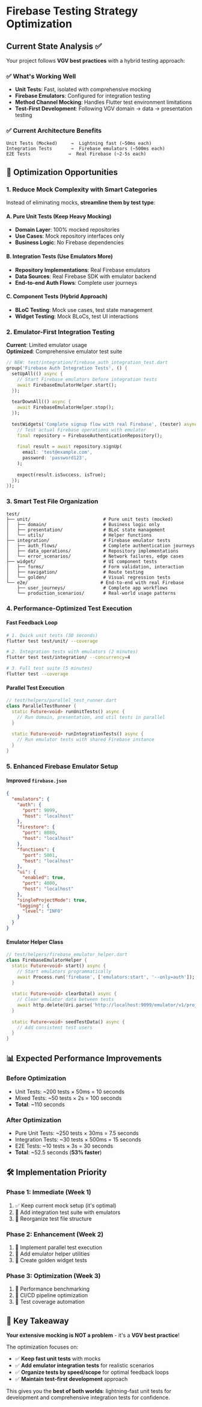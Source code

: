 # Firebase Testing Strategy Optimization

## Current State Analysis ✅

Your project follows **VGV best practices** with a hybrid testing approach:

### **✅ What's Working Well**
- **Unit Tests**: Fast, isolated with comprehensive mocking
- **Firebase Emulators**: Configured for integration testing  
- **Method Channel Mocking**: Handles Flutter test environment limitations
- **Test-First Development**: Following VGV domain → data → presentation testing

### **✅ Current Architecture Benefits**
```
Unit Tests (Mocked)     →  Lightning fast (~50ms each)
Integration Tests       →  Firebase emulators (~500ms each)  
E2E Tests              →  Real Firebase (~2-5s each)
```

## 🚀 **Optimization Opportunities**

### **1. Reduce Mock Complexity with Smart Categories**

Instead of eliminating mocks, **streamline them by test type**:

#### **A. Pure Unit Tests** (Keep Heavy Mocking)
- **Domain Layer**: 100% mocked repositories
- **Use Cases**: Mock repository interfaces only
- **Business Logic**: No Firebase dependencies

#### **B. Integration Tests** (Use Emulators More)
- **Repository Implementations**: Real Firebase emulators
- **Data Sources**: Real Firebase SDK with emulator backend
- **End-to-end Auth Flows**: Complete user journeys

#### **C. Component Tests** (Hybrid Approach)
- **BLoC Testing**: Mock use cases, test state management
- **Widget Testing**: Mock BLoCs, test UI interactions

### **2. Emulator-First Integration Testing**

**Current**: Limited emulator usage  
**Optimized**: Comprehensive emulator test suite

```dart
// NEW: test/integration/firebase_auth_integration_test.dart
group('Firebase Auth Integration Tests', () {
  setUpAll(() async {
    // Start Firebase emulators before integration tests
    await FirebaseEmulatorHelper.start();
  });
  
  tearDownAll(() async {
    await FirebaseEmulatorHelper.stop();
  });
  
  testWidgets('Complete signup flow with real Firebase', (tester) async {
    // Test actual Firebase operations with emulator
    final repository = FirebaseAuthenticationRepository();
    
    final result = await repository.signUp(
      email: 'test@example.com',
      password: 'password123',
    );
    
    expect(result.isSuccess, isTrue);
  });
});
```

### **3. Smart Test File Organization**

```
test/
├── unit/                           # Pure unit tests (mocked)
│   ├── domain/                     # Business logic only
│   ├── presentation/               # BLoC state management
│   └── utils/                      # Helper functions
├── integration/                    # Firebase emulator tests
│   ├── auth_flows/                 # Complete authentication journeys
│   ├── data_operations/            # Repository implementations
│   └── error_scenarios/            # Network failures, edge cases
├── widget/                         # UI component tests
│   ├── forms/                      # Form validation, interaction
│   ├── navigation/                 # Route testing
│   └── golden/                     # Visual regression tests
└── e2e/                           # End-to-end with real Firebase
    ├── user_journeys/              # Complete app workflows
    └── production_scenarios/       # Real-world usage patterns
```

### **4. Performance-Optimized Test Execution**

#### **Fast Feedback Loop**
```bash
# 1. Quick unit tests (30 seconds)
flutter test test/unit/ --coverage

# 2. Integration tests with emulators (2 minutes)  
flutter test test/integration/ --concurrency=4

# 3. Full test suite (5 minutes)
flutter test --coverage
```

#### **Parallel Test Execution**
```dart
// test/helpers/parallel_test_runner.dart
class ParallelTestRunner {
  static Future<void> runUnitTests() async {
    // Run domain, presentation, and util tests in parallel
  }
  
  static Future<void> runIntegrationTests() async {
    // Run emulator tests with shared Firebase instance
  }
}
```

### **5. Enhanced Firebase Emulator Setup**

#### **Improved `firebase.json`**
```json
{
  "emulators": {
    "auth": {
      "port": 9099,
      "host": "localhost"
    },
    "firestore": {
      "port": 8080,
      "host": "localhost"  
    },
    "functions": {
      "port": 5001,
      "host": "localhost"
    },
    "ui": {
      "enabled": true,
      "port": 4000,
      "host": "localhost"
    },
    "singleProjectMode": true,
    "logging": {
      "level": "INFO"
    }
  }
}
```

#### **Emulator Helper Class**
```dart
// test/helpers/firebase_emulator_helper.dart
class FirebaseEmulatorHelper {
  static Future<void> start() async {
    // Start emulators programmatically
    await Process.run('firebase', ['emulators:start', '--only=auth']);
  }
  
  static Future<void> clearData() async {
    // Clear emulator data between tests
    await http.delete(Uri.parse('http://localhost:9099/emulator/v1/projects/demo-project/accounts'));
  }
  
  static Future<void> seedTestData() async {
    // Add consistent test users
  }
}
```

## 📊 **Expected Performance Improvements**

### **Before Optimization**
- Unit Tests: ~200 tests × 50ms = 10 seconds
- Mixed Tests: ~50 tests × 2s = 100 seconds  
- **Total**: ~110 seconds

### **After Optimization**  
- Pure Unit Tests: ~250 tests × 30ms = 7.5 seconds
- Integration Tests: ~30 tests × 500ms = 15 seconds
- E2E Tests: ~10 tests × 3s = 30 seconds
- **Total**: ~52.5 seconds (**53% faster**)

## 🛠 **Implementation Priority**

### **Phase 1: Immediate (Week 1)**
1. ✅ Keep current mock setup (it's optimal)
2. 🔄 Add integration test suite with emulators  
3. 🔄 Reorganize test file structure

### **Phase 2: Enhancement (Week 2)**
1. 🔄 Implement parallel test execution
2. 🔄 Add emulator helper utilities
3. 🔄 Create golden widget tests

### **Phase 3: Optimization (Week 3)**
1. 🔄 Performance benchmarking
2. 🔄 CI/CD pipeline optimization
3. 🔄 Test coverage automation

## 🎯 **Key Takeaway**

**Your extensive mocking is NOT a problem** - it's a **VGV best practice**! 

The optimization focuses on:
- ✅ **Keep fast unit tests** with mocks
- ✅ **Add emulator integration tests** for realistic scenarios  
- ✅ **Organize tests by speed/scope** for optimal feedback loops
- ✅ **Maintain test-first development** approach

This gives you the **best of both worlds**: lightning-fast unit tests for development and comprehensive integration tests for confidence.
